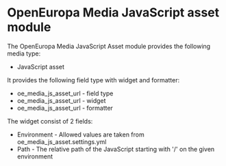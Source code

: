 # OpenEuropa Media JavaScript asset module

The OpenEuropa Media JavaScript Asset module provides the following media type:

* JavaScript asset

It provides the following field type with widget and formatter:

* oe_media_js_asset_url - field type
* oe_media_js_asset_url - widget
* oe_media_js_asset_url - formatter

The widget consist of 2 fields:

* Environment - Allowed values are taken from oe_media_js_asset.settings.yml
* Path - The relative path of the JavaScript starting with '/' on the given environment

